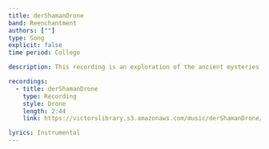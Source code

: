 ```yaml
---
title: derShamanDrone
band: Reenchantment
authors: [""]
type: Song
explicit: false
time period: College

description: This recording is an exploration of the ancient mysteries of tribalism and the shamanic tradition.

recordings:
  - title: derShamanDrone
    type: Recording
    style: Drone
    length: 2:44
    link: https://victorslibrary.s3.amazonaws.com/music/derShamanDrone/derShamanDrone.mp3

lyrics: Instrumental
---
```

